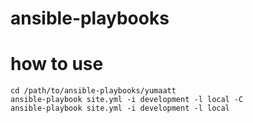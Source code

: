 # ansible-playbooks

# how to use

```
cd /path/to/ansible-playbooks/yumaatt
ansible-playbook site.yml -i development -l local -C
ansible-playbook site.yml -i development -l local
```

